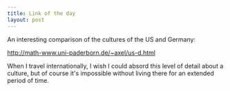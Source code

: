 ```yaml
---
title: Link of the day
layout: post
---
```


An interesting comparison of the cultures of the US and Germany:

<http://math-www.uni-paderborn.de/~axel/us-d.html>

When I travel internationally, I wish I could absord this level of detail about
a culture, but of course it's impossible without living there for an extended
period of time.


